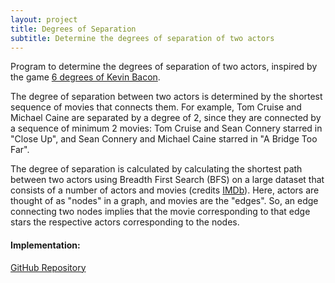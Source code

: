 ```yaml
---
layout: project
title: Degrees of Separation
subtitle: Determine the degrees of separation of two actors
---
```


Program to determine the degrees of separation of two actors, inspired by the game [6 degrees of Kevin Bacon](https://en.wikipedia.org/wiki/Six_Degrees_of_Kevin_Bacon).   

The degree of separation between two actors is determined by the shortest sequence of movies that connects them. For example, Tom Cruise and Michael Caine are separated by a degree of 2, since they are connected by a sequence of minimum 2 movies: Tom Cruise and Sean Connery starred in "Close Up", and Sean Connery and Michael Caine starred in "A Bridge Too Far".  

The degree of separation is calculated by calculating the shortest path between two actors using Breadth First Search (BFS) on a large dataset that consists of a number of actors and movies (credits [IMDb](https://www.imdb.com/)). Here, actors are thought of as "nodes" in a graph, and movies are the "edges". So, an edge connecting two nodes implies that the movie corresponding to that edge stars the respective actors corresponding to the nodes. 


#### Implementation:

[GitHub Repository](https://github.com/shrey27tri01/degrees-of-separation)   




